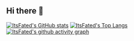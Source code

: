 ## Hi there 👋

<!--
**ItsFated/itsfated** is a ✨ _special_ ✨ repository because its `README.md` (this file) appears on your GitHub profile.

Here are some ideas to get you started:

- 🔭 I’m currently working on Android
- 🌱 I’m currently learning ...
- 👯 I’m looking to collaborate on ...
- 🤔 I’m looking for help with ...
- 💬 Ask me about ...
- 📫 How to reach me: ...
- 😄 Pronouns: ...
- ⚡ Fun fact: ...
-->

[![ItsFated's GitHub stats](https://github-readme-stats.vercel.app/api?username=ItsFated&show_icons=true&theme=transparent)](https://github.com/anuraghazra/github-readme-stats)
[![ItsFated's Top Langs](https://github-readme-stats.vercel.app/api/top-langs/?username=ItsFated&layout=donut&theme=tokyonight)](https://github.com/anuraghazra/github-readme-stats)
[![ItsFated's github activity graph](https://github-readme-activity-graph.vercel.app/graph?username=ItsFated)](https://github.com/ashutosh00710/github-readme-activity-graph)
